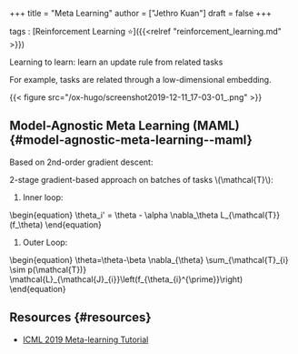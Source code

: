 +++
title = "Meta Learning"
author = ["Jethro Kuan"]
draft = false
+++

tags
: [Reinforcement Learning ⭐]({{<relref "reinforcement_learning.md" >}})

Learning to learn: learn an update rule from related tasks

For example, tasks are related through a low-dimensional embedding.

{{< figure src="/ox-hugo/screenshot2019-12-11_17-03-01_.png" >}}

## Model-Agnostic Meta Learning (MAML) {#model-agnostic-meta-learning--maml}

Based on 2nd-order gradient descent:

2-stage gradient-based approach on batches of tasks \\(\mathcal{T}\\):

1.  Inner loop:

\begin{equation}
\theta_i' = \theta - \alpha \nabla\_\theta L\_{\mathcal{T}}(f\_\theta)
\end{equation}

1.  Outer Loop:

\begin{equation}
\theta=\theta-\beta \nabla\_{\theta} \sum\_{\mathcal{T}\_{i} \sim p(\mathcal{T})} \mathcal{L}\_{\mathcal{J}\_{i}}\left(f\_{\theta\_{i}^{\prime}}\right)
\end{equation}

## Resources {#resources}

- [ICML 2019 Meta-learning Tutorial](https://sites.google.com/view/icml19metalearning)
